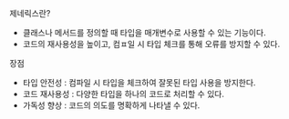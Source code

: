 제네릭스란?
- 클래스나 메서드를 정의할 때 타입을 매개변수로 사용할 수 있는 기능이다.
- 코드의 재사용성을 높이고, 컴ㅍ일 시 타입 체크를 통해 오류를 방지할 수 있다.

장점
- 타입 안전성 : 컴파일 시 타입을 체크하여 잘못된 타입 사용을 방지한다.
- 코드 재사용성 : 다양한 타입을 하나의 코드로 처리할 수 있다.
- 가독성 향상 : 코드의 의도를 명확하게 나타낼 수 있다.
